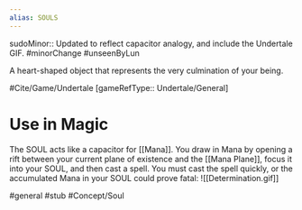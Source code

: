 ```yaml
---
alias: SOULS
---
```

sudoMinor:: Updated to reflect capacitor analogy, and include the Undertale GIF.
#minorChange #unseenByLun 

A heart-shaped object that represents the very culmination of your being.

#Cite/Game/Undertale [gameRefType:: Undertale/General]

# Use in Magic
The SOUL acts like a capacitor for [[Mana]]. You draw in Mana by opening a rift between your current plane of existence and the [[Mana Plane]], focus it into your SOUL, and then cast a spell. You must cast the spell quickly, or the accumulated Mana in your SOUL could prove fatal:
![[Determination.gif]]

#general #stub #Concept/Soul 